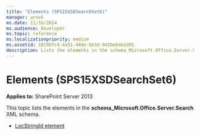 ```yaml
---
title: "Elements (SPS15XSDSearchSet6)"
manager: arnek
ms.date: 11/16/2014
ms.audience: Developer
ms.topic: reference
ms.localizationpriority: medium
ms.assetid: 1819bfc4-4a51-44de-bb3d-942bebde2d95
description: Lists the elements in the schema_Microsoft.Office.Server.Search XML schema.
---
```


# Elements (SPS15XSDSearchSet6)

**Applies to:** SharePoint Server 2013

This topic lists the elements in the **schema_Microsoft.Office.Server.Search** XML schema.

- [LocStringId element](locstringid-element-sps15xsdsearchset6.md)
